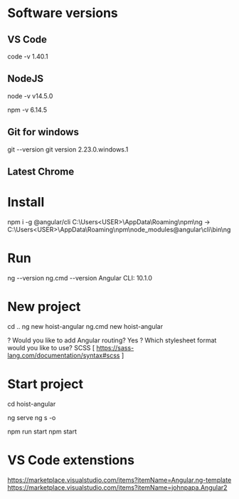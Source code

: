 # Software versions

## VS Code
code -v
1.40.1

## NodeJS
node -v
v14.5.0

npm -v
6.14.5

## Git for windows
git --version
git version 2.23.0.windows.1

## Latest Chrome 

# Install
npm i -g @angular/cli 
C:\Users\<USER>\AppData\Roaming\npm\ng -> C:\Users\<USER>\AppData\Roaming\npm\node_modules\@angular\cli\bin\ng

# Run
ng --version
ng.cmd --version
Angular CLI: 10.1.0

# New project
cd ..
ng new hoist-angular
ng.cmd new hoist-angular

? Would you like to add Angular routing? Yes
? Which stylesheet format would you like to use? SCSS   [ https://sass-lang.com/documentation/syntax#scss ]

# Start project
cd hoist-angular

ng serve 
ng s -o

npm run start
npm start

# VS Code extenstions
https://marketplace.visualstudio.com/items?itemName=Angular.ng-template
https://marketplace.visualstudio.com/items?itemName=johnpapa.Angular2
